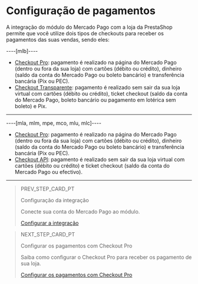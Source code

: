 # Configuração de pagamentos

A integração do módulo do Mercado Pago com a loja da PrestaShop permite que você utilize dois tipos de checkouts para receber os pagamentos das suas vendas, sendo eles:

----[mlb]---- 
* [Checkout Pro](/developers/pt/docs/prestashop/payment-configuration/checkout-pro): pagamento é realizado na página do Mercado Pago (dentro ou fora da sua loja) com cartões (débito ou crédito), dinheiro (saldo da conta do Mercado Pago ou boleto bancário) e transferência bancária (Pix ou PEC).
* [Checkout Transparente](/developers/pt/docs/prestashop/payment-configuration/checkout-api/introduction): pagamento é realizado sem sair da sua loja virtual com cartões (débito ou crédito), ticket checkout (saldo da conta do Mercado Pago, boleto bancário ou pagamento em lotérica sem boleto) e Pix. 
------------

----[mla, mlm, mpe, mco, mlu, mlc]----
* [Checkout Pro](/developers/pt/docs/prestashop/payment-configuration/checkout-pro): pagamento é realizado na página do Mercado Pago (dentro ou fora da sua loja) com cartões (débito ou crédito), dinheiro (saldo da conta do Mercado Pago ou boleto bancário) e transferência bancária (Pix ou PEC).
* [Checkout API](/developers/pt/docs/prestashop/payment-configuration/checkout-api/introduction): pagamento é realizado sem sair da sua loja virtual com cartões (débito ou crédito) e ticket checkout (saldo da conta do Mercado Pago ou efectivo). 
------------

> PREV_STEP_CARD_PT
>
> Configuração da integração
>
> Conecte sua conta do Mercado Pago ao módulo.
>
> [Configurar a integração](/developers/pt/docs/prestashop/integration)

> NEXT_STEP_CARD_PT
>
> Configurar os pagamentos com Checkout Pro
>
> Saiba como configurar o Checkout Pro para receber os pagamento de sua loja.
>
> [Configurar os pagamentos com Checkout Pro](/developers/pt/docs/prestashop/payment-configuration/checkout-pro)